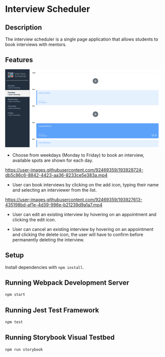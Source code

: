 # Interview Scheduler

## Description

The interview scheduler is a single page application that allows students to book interviews with mentors.

## Features

![Main page](docs/main-page.png)
- Choose from weekdays (Monday to Friday) to book an interview, available spots are shown for each day.

https://user-images.githubusercontent.com/92469359/193928724-db5c86c6-8842-4423-aa36-8233ce5e383a.mp4

- User can book interviews by clicking on the add icon, typing their name and selecting an interviewer from the list.

https://user-images.githubusercontent.com/92469359/193927613-435198bd-af1e-4d39-996e-b21239d9a1a7.mp4

- User can edit an existing interview by hovering on an appointment and clicking the edit icon.

- User can cancel an existing interview by hovering on an appointment and clicking the delete icon, the user will have to confirm before permanently deleting the interview.

## Setup

Install dependencies with `npm install`.

## Running Webpack Development Server

```sh
npm start
```

## Running Jest Test Framework

```sh
npm test
```

## Running Storybook Visual Testbed

```sh
npm run storybook
```
